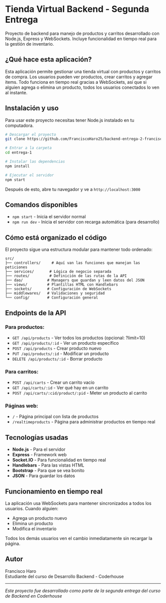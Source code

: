 # Tienda Virtual Backend - Segunda Entrega

Proyecto de backend para manejo de productos y carritos desarrollado con Node.js, Express y WebSockets. Incluye funcionalidad en tiempo real para la gestión de inventario.

## ¿Qué hace esta aplicación?

Esta aplicación permite gestionar una tienda virtual con productos y carritos de compra. Los usuarios pueden ver productos, crear carritos y agregar items. Todo funciona en tiempo real gracias a WebSockets, así que si alguien agrega o elimina un producto, todos los usuarios conectados lo ven al instante.

## Instalación y uso

Para usar este proyecto necesitas tener Node.js instalado en tu computadora.

```bash
# Descargar el proyecto
git clone https://github.com/FranciscoHaro25/backend-entrega-2-francisco-haro.git

# Entrar a la carpeta
cd entrega-1

# Instalar las dependencias
npm install

# Ejecutar el servidor
npm start
```

Después de esto, abre tu navegador y ve a `http://localhost:3000`

## Comandos disponibles

- `npm start` - Inicia el servidor normal
- `npm run dev` - Inicia el servidor con recarga automática (para desarrollo)

## Cómo está organizado el código

El proyecto sigue una estructura modular para mantener todo ordenado:

```
src/
├── controllers/     # Aquí van las funciones que manejan las peticiones
├── services/       # Lógica de negocio separada
├── routes/         # Definición de las rutas de la API
├── dao/           # Managers que guardan y leen datos del JSON
├── views/         # Plantillas HTML con Handlebars
├── sockets/       # Configuración de WebSockets
├── middlewares/   # Validaciones y seguridad
└── config/        # Configuración general
```

## Endpoints de la API

### Para productos:

- `GET /api/products` - Ver todos los productos (opcional: ?limit=10)
- `GET /api/products/:id` - Ver un producto específico
- `POST /api/products` - Crear producto nuevo
- `PUT /api/products/:id` - Modificar un producto
- `DELETE /api/products/:id` - Borrar producto

### Para carritos:

- `POST /api/carts` - Crear un carrito vacío
- `GET /api/carts/:id` - Ver qué hay en un carrito
- `POST /api/carts/:cid/product/:pid` - Meter un producto al carrito

### Páginas web:

- `/` - Página principal con lista de productos
- `/realtimeproducts` - Página para administrar productos en tiempo real

## Tecnologías usadas

- **Node.js** - Para el servidor
- **Express** - Framework web
- **Socket.IO** - Para funcionalidad en tiempo real
- **Handlebars** - Para las vistas HTML
- **Bootstrap** - Para que se vea bonito
- **JSON** - Para guardar los datos

## Funcionamiento en tiempo real

La aplicación usa WebSockets para mantener sincronizados a todos los usuarios. Cuando alguien:

- Agrega un producto nuevo
- Elimina un producto
- Modifica el inventario

Todos los demás usuarios ven el cambio inmediatamente sin recargar la página.

## Autor

Francisco Haro  
Estudiante del curso de Desarrollo Backend - Coderhouse

---

_Este proyecto fue desarrollado como parte de la segunda entrega del curso de Backend en Coderhouse_
